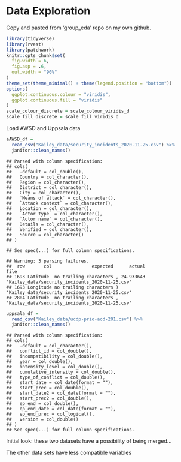 Data Exploration
================

Copy and pasted from ‘group\_eda’ repo on my own github.

``` r
library(tidyverse)
library(rvest)
library(patchwork)
knitr::opts_chunk$set(
  fig.width = 6, 
  fig.asp = .6, 
  out.width = "90%"
)
theme_set(theme_minimal() + theme(legend.position = "bottom"))
options(
  ggplot.continuous.colour = "viridis", 
  ggplot.continuous.fill = "viridis"
)
scale_colour_discrete = scale_colour_viridis_d
scale_fill_discrete = scale_fill_viridis_d
```

Load AWSD and Uppsala data

``` r
aAWSD_df = 
  read_csv("Kailey_data/security_incidents_2020-11-25.csv") %>% 
  janitor::clean_names()
```

    ## Parsed with column specification:
    ## cols(
    ##   .default = col_double(),
    ##   Country = col_character(),
    ##   Region = col_character(),
    ##   District = col_character(),
    ##   City = col_character(),
    ##   `Means of attack` = col_character(),
    ##   `Attack context` = col_character(),
    ##   Location = col_character(),
    ##   `Actor type` = col_character(),
    ##   `Actor name` = col_character(),
    ##   Details = col_character(),
    ##   Verified = col_character(),
    ##   Source = col_character()
    ## )

    ## See spec(...) for full column specifications.

    ## Warning: 3 parsing failures.
    ##  row       col               expected      actual                                            file
    ## 1693 Latitude  no trailing characters , 24.933643 'Kailey_data/security_incidents_2020-11-25.csv'
    ## 1693 Longitude no trailing characters )           'Kailey_data/security_incidents_2020-11-25.csv'
    ## 2804 Latitude  no trailing characters ,           'Kailey_data/security_incidents_2020-11-25.csv'

``` r
uppsala_df =
  read_csv("Kailey_data/ucdp-prio-acd-201.csv") %>% 
  janitor::clean_names()
```

    ## Parsed with column specification:
    ## cols(
    ##   .default = col_character(),
    ##   conflict_id = col_double(),
    ##   incompatibility = col_double(),
    ##   year = col_double(),
    ##   intensity_level = col_double(),
    ##   cumulative_intensity = col_double(),
    ##   type_of_conflict = col_double(),
    ##   start_date = col_date(format = ""),
    ##   start_prec = col_double(),
    ##   start_date2 = col_date(format = ""),
    ##   start_prec2 = col_double(),
    ##   ep_end = col_double(),
    ##   ep_end_date = col_date(format = ""),
    ##   ep_end_prec = col_logical(),
    ##   version = col_double()
    ## )
    ## See spec(...) for full column specifications.

Initial look: these two datasets have a possibility of being merged…

The other data sets have less compatible variables

